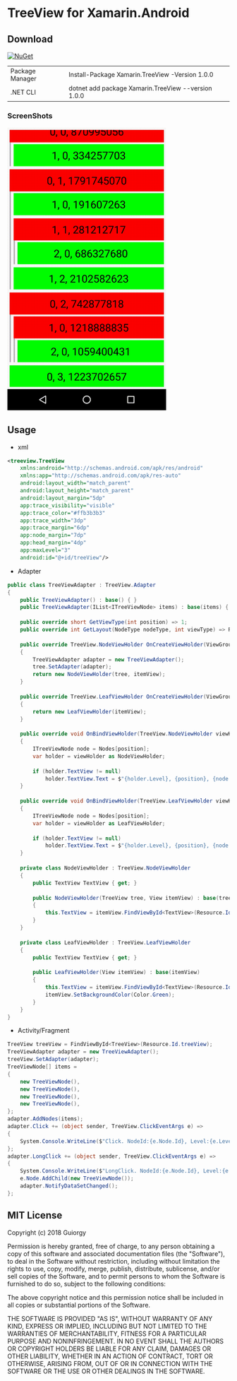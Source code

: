 # TreeView for Xamarin.Android

## Download
[![NuGet](https://img.shields.io/badge/Android%20Arsenal-android--file--chooser-brightgreen.svg?style=flat)](https://android-arsenal.com/details/1/6982)

|  |  |
| --------------- | ----------------------------------------------- |
| Package Manager | Install-Package Xamarin.TreeView -Version 1.0.0 |
| .NET CLI | dotnet add package Xamarin.TreeView --version 1.0.0 |

### ScreenShots

<img src="Captures/demo.gif" width="360"/>

## Usage

* xml
```xml
<treeview.TreeView
    xmlns:android="http://schemas.android.com/apk/res/android"
    xmlns:app="http://schemas.android.com/apk/res-auto"
    android:layout_width="match_parent"
    android:layout_height="match_parent"
    android:layout_margin="5dp"
    app:trace_visibility="visible"
    app:trace_color="#ffb3b3b3"
    app:trace_width="3dp"
    app:trace_margin="6dp"
    app:node_margin="7dp"
    app:head_margin="4dp"
    app:maxLevel="3"
    android:id="@+id/treeView"/>
```

* Adapter
```cs
public class TreeViewAdapter : TreeView.Adapter
{
    public TreeViewAdapter() : base() { }
    public TreeViewAdapter(IList<ITreeViewNode> items) : base(items) { }

    public override short GetViewType(int position) => 1;
    public override int GetLayout(NodeType nodeType, int viewType) => Resource.Layout.treeview_node;

    public override TreeView.NodeViewHolder OnCreateViewHolder(ViewGroup parent, TreeView tree, View itemView, int viewType)
    {
        TreeViewAdapter adapter = new TreeViewAdapter();
        tree.SetAdapter(adapter);
        return new NodeViewHolder(tree, itemView);
    }

    public override TreeView.LeafViewHolder OnCreateViewHolder(ViewGroup parent, View itemView, int viewType)
    {
        return new LeafViewHolder(itemView);
    }

    public override void OnBindViewHolder(TreeView.NodeViewHolder viewHolder, int position)
    {
        ITreeViewNode node = Nodes[position];
        var holder = viewHolder as NodeViewHolder;

        if (holder.TextView != null)
            holder.TextView.Text = $"{holder.Level}, {position}, {node.Id}";
    }

    public override void OnBindViewHolder(TreeView.LeafViewHolder viewHolder, int position)
    {
        ITreeViewNode node = Nodes[position];
        var holder = viewHolder as LeafViewHolder;

        if (holder.TextView != null)
            holder.TextView.Text = $"{holder.Level}, {position}, {node.Id}";
    }

    private class NodeViewHolder : TreeView.NodeViewHolder
    {
        public TextView TextView { get; }

        public NodeViewHolder(TreeView tree, View itemView) : base(tree, itemView)
        {
            this.TextView = itemView.FindViewById<TextView>(Resource.Id.text);
        }
    }

    private class LeafViewHolder : TreeView.LeafViewHolder
    {
        public TextView TextView { get; }

        public LeafViewHolder(View itemView) : base(itemView)
        {
            this.TextView = itemView.FindViewById<TextView>(Resource.Id.text);
            itemView.SetBackgroundColor(Color.Green);
        }
    }
}
```

* Activity/Fragment
```cs
TreeView treeView = FindViewById<TreeView>(Resource.Id.treeView);
TreeViewAdapter adapter = new TreeViewAdapter();
treeView.SetAdapter(adapter);
TreeViewNode[] items =
{
    new TreeViewNode(),
    new TreeViewNode(),
    new TreeViewNode(),
    new TreeViewNode(),
};
adapter.AddNodes(items);
adapter.Click += (object sender, TreeView.ClickEventArgs e) =>
{
    System.Console.WriteLine($"Click. NodeId:{e.Node.Id}, Level:{e.Level}, Position:{e.Position}, NodeType{e.NodeType}");
};
adapter.LongClick += (object sender, TreeView.ClickEventArgs e) =>
{
    System.Console.WriteLine($"LongClick. NodeId:{e.Node.Id}, Level:{e.Level}, Position:{e.Position}, NodeType{e.NodeType}");
    e.Node.AddChild(new TreeViewNode());
    adapter.NotifyDataSetChanged();
};
```

## MIT License

Copyright (c) 2018 Guiorgy

Permission is hereby granted, free of charge, to any person obtaining a copy
of this software and associated documentation files (the "Software"), to deal
in the Software without restriction, including without limitation the rights
to use, copy, modify, merge, publish, distribute, sublicense, and/or sell
copies of the Software, and to permit persons to whom the Software is
furnished to do so, subject to the following conditions:

The above copyright notice and this permission notice shall be included in all
copies or substantial portions of the Software.

THE SOFTWARE IS PROVIDED "AS IS", WITHOUT WARRANTY OF ANY KIND, EXPRESS OR
IMPLIED, INCLUDING BUT NOT LIMITED TO THE WARRANTIES OF MERCHANTABILITY,
FITNESS FOR A PARTICULAR PURPOSE AND NONINFRINGEMENT. IN NO EVENT SHALL THE
AUTHORS OR COPYRIGHT HOLDERS BE LIABLE FOR ANY CLAIM, DAMAGES OR OTHER
LIABILITY, WHETHER IN AN ACTION OF CONTRACT, TORT OR OTHERWISE, ARISING FROM,
OUT OF OR IN CONNECTION WITH THE SOFTWARE OR THE USE OR OTHER DEALINGS IN THE
SOFTWARE.